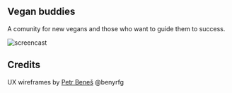 Vegan buddies
-------------

A comunity for new vegans and those who want to guide them to success.

![screencast](https://assets.gradesta.com/screencasts/vegan-buddies-screencast-28-1-2022.gif)

Credits
-------

UX wireframes by [Petr Beneš](https://petben.cz/) @benyrfg
